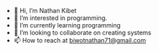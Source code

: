 - 👋 Hi, I’m Nathan Kibet
- 👀 I’m interested in programming.
- 🌱 I’m currently learning programming 
- 💞️ I’m looking to collaborate on creating systems 
- 📫 How to reach at biwotnathan71@gmail.com 

<!---
Nathankibet/Nathankibet is a ✨ special ✨ repository because its `README.md` (this file) appears on your GitHub profile.
You can click the Preview link to take a look at your changes.
--->
